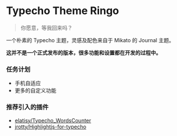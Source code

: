 # Typecho Theme Ringo

> 你愿意，等我回来吗？

一个朴素的 Typecho 主题，灵感及配色来自于 Mikato 的 Journal 主题。

**这并不是一个正式发布的版本，很多功能和设置都在开发的过程中。**

### 任务计划

* 手机自适应
* 更多的自定义功能

### 推荐引入的插件
* [elatisy/Typecho_WordsCounter](https://github.com/elatisy/Typecho_WordsCounter)         
* [jrotty/Highlightjs-for-typecho](https://github.com/jrotty/Highlightjs-for-typecho)

